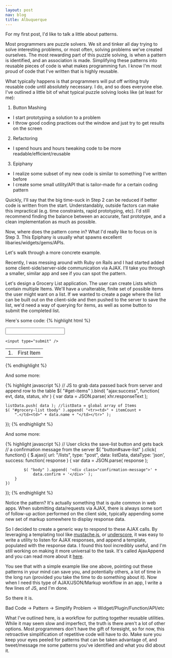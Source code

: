 ```yaml
---
layout: post
nav: blog
title: Albuquerque
---
```


For my first post, I'd like to talk a little about patterns.

Most programmers are puzzle solvers. We sit and tinker all day trying to solve interesting
problems, or most often, solving problems we've created ourselves. The most rewarding part of this puzzle solving,
is when a pattern is identified, and an association is made. Simplifying these patterns into reusable pieces of code
is what makes programming fun. I know I'm most proud of code that I've written that is highly reusable.

What typically happens is that programmers will put off writing truly reusable code until absolutely necessary. I do,
and so does everyone else. I've outlined a little bit of what typical puzzle solving looks like (at least for me):


1. Button Mashing
  - I start prototyping a solution to a problem
  - I throw good coding practices out the window and just try to get results on the screen
2. Refactoring
  - I spend hours and hours tweaking code to be more readable/efficient/reusable
3. Epiphany
  - I realize some subset of my new code is similar to something I've written before
  - I create some small utility/API that is tailor-made for a certain coding pattern

Quickly, I'll say that the big time-suck in Step 2 can be reduced if better code is written from the start.
Understandably, outside factors can make this impractical (e.g. time constraints, rapid prototyping, etc).
I'd still recommend finding the balance between an accurate, fast prototype, and a clean implementation as much as possible.

Now, where does the pattern come in? What I'd really like to focus on is Step 3. This Epiphany is usually what spawns excellent
libaries/widgets/gems/APIs.

Let's walk through a more concrete example.

Recently, I was messing around with Ruby on Rails and I had started added some client-side/server-side communication
via AJAX. I'll take you through a smaller, similar app and see if you can spot the pattern.

Let's design a Grocery List application. The user can create Lists which contain multiple Items.
We'll have a unalterable, finite set of possible items the user might want on a list.
If we wanted to create a page where the list can be built out on the client-side and then pushed to the server to save the list,
we'd need a way of querying for items, as well as some button to submit the completed list.

Here's some code:
{% highlight html %}
<!-- Submit this form with the name of the item to get back data from server -->
<form id="get-items" action="/items" method="get" data-remote="true">
    <input type="text" name="items[name]" />

    <input type="submit" />
</form>
<table id="grocery-list">
    <tbody>
        <tr>
            <td>1.</td>
            <td>First Item</td>
        </tr>
        <!-- Add new row here with the new item -->
    </tbody>
</table>
{% endhighlight %}

And some more:

{% highlight javascript %}
// JS to grab data passed back from server and append row to the table
$( "#get-items" ).bind( "ajax:success", function( evt, data, status, xhr ) {
    var data = JSON.parse( xhr.responseText );

    listData.push( data ); //listData = global array of Items
    $( "#grocery-list tbody" ).append( "<tr><td>" + itemCount +
        ".</td><td>" + data.name + "</td></tr>" );
});
{% endhighlight %}

And some more:

{% highlight javascript %}
// User clicks the save-list button and gets back
// a confirmation message from the server
$( "button#save-list" ).click( function() {
    $.ajax({
        url: "/lists",
        type: "post",
        data: listData,
        dataType: 'json',
        success: function( response ) {
            var data = JSON.parse( response );

            $( "body" ).append( '<div class="confirmation-message">' +
                data.confirm + '</div>' );
        }
    })
});
{% endhighlight %}

Notice the pattern? It's actually something that is quite common in web apps. When submitting data/requests via AJAX,
there is always some sort of follow-up action performed on the client side, typically appending some new set of markup
somewhere to display response data.

So I decided to create a generic way to respond to these AJAX calls. By leveraging a templating tool like
[mustache.js](http://mustache.github.com/), or
[underscore](http://underscorejs.org/#template), it was easy to write a utility to listen
for AJAX responses, and append a template, populated with the response data.
I found this tool incredibly useful, and I'm still working on making it
more universal to the task. It's called AjaxAppend and you can read more
about it [here](/projects/ajaxappend).

You see that with a simple example like one above, pointing out these patterns in your mind can save you, and potentially others,
a lot of time in the long run (provided you take the time to do something about it).
Now when I need this type of AJAX/JSON/Markup workflow in an app, I write a few lines of JS, and I'm done.

So there it is.

Bad Code -> Pattern -> Simplify Problem -> Widget/Plugin/Function/API/etc

What I've outlined here, is a workflow for putting together reusable utilities. While it may seem slow and imperfect,
the truth is there aren't a lot of other options. Most programmers don't have the gift of foresight, so for now, this retroactive
simplification of repetitive code will have to do. Make sure you keep your eyes peeled for patterns that can be taken advantage of,
and tweet/message me some patterns you've identified and what you did about it.

